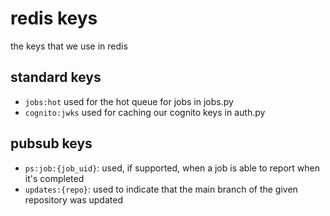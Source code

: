 # redis keys

the keys that we use in redis

## standard keys

-   `jobs:hot` used for the hot queue for jobs in jobs.py
-   `cognito:jwks` used for caching our cognito keys in auth.py

## pubsub keys

-   `ps:job:{job_uid}`: used, if supported, when a job is able to report when it's completed
-   `updates:{repo}`: used to indicate that the main branch of the given repository was updated
